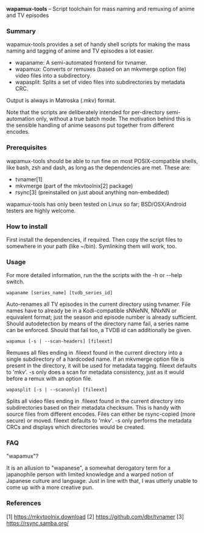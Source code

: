 **wapamux-tools** – Script toolchain for mass naming and remuxing of anime and
TV episodes


### Summary ###

wapamux-tools provides a set of handy shell scripts for making the mass naming
and tagging of anime and TV episodes a lot easier.

* wapaname: A semi-automated frontend for tvnamer.
* wapamux: Converts or remuxes (based on an mkvmerge option file) video files
  into a subdirectory.
* wapasplit: Splits a set of video files into subdirectories by metadata CRC.

Output is always in Matroska (.mkv) format.

Note that the scripts are deliberately intended for per-directory
semi-automation only, without a true batch mode. The motivation behind this is
the sensible handling of anime seasons put together from different encodes.


### Prerequisites ###

wapamux-tools should be able to run fine on most POSIX-compatible shells, like
bash, zsh and dash, as long as the dependencies are met. These are:

* tvnamer[1]
* mkvmerge (part of the mkvtoolnix[2] package)
* rsync[3] (preinstalled on just about anything non-embedded)

wapamux-tools has only been tested on Linux so far; BSD/OSX/Android testers
are highly welcome.


### How to install ###

First install the dependencies, if required. Then copy the script files to
somewhere in your path (like ~/bin). Symlinking them will work, too.


### Usage ###

For more detailed information, run the the scripts with the -h or --help
switch.

    wapaname [series_name] [tvdb_series_id]

Auto-renames all TV episodes in the current directory using tvnamer. File
names have to already be in a Kodi-compatible sNNeNN, NNxNN or equivalent
format; just the season and episode number is already sufficient. Should
autodetection by means of the directory name fail, a series name can be
enforced. Should that fail too, a TVDB id can additionally be given.

    wapamux [-s | --scan-headers] [fileext]

Remuxes all files ending in .fileext found in the current directory into a
single subdirectory of a hardcoded name. If an mkvmerge option file is
present in the directory, it will be used for metadata tagging. fileext
defaults to 'mkv'. -s only does a scan for metadata consistency, just as it
would before a remux with an option file.

    wapasplit [-s | --scanonly] [fileext]

Splits all video files ending in .fileext found in the current directory into
subdirectories based on their metadata checksum. This is handy with source
files from different encodes. Files can either be rsync-copied (more secure)
or moved. fileext defaults to 'mkv'. -s only performs the metadata CRCs and
displays which directories would be created.


### FAQ ###

"wapamux"?

It is an allusion to "wapanese", a somewhat derogatory term for a japanophile
person with limited knowledge and a warped notion of Japanese culture and
language. Just in line with that, I was utterly unable to come up with a more
creative pun.


### References ###

[1] https://mkvtoolnix.download
[2] https://github.com/dbr/tvnamer
[3] https://rsync.samba.org/
